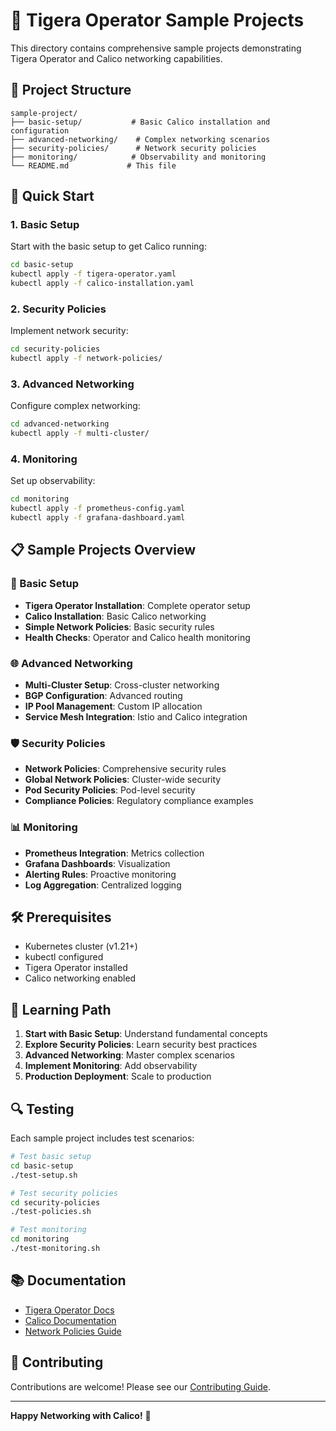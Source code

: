 # 🚀 Tigera Operator Sample Projects

This directory contains comprehensive sample projects demonstrating Tigera Operator and Calico networking capabilities.

## 📁 Project Structure

```
sample-project/
├── basic-setup/           # Basic Calico installation and configuration
├── advanced-networking/    # Complex networking scenarios
├── security-policies/      # Network security policies
├── monitoring/            # Observability and monitoring
└── README.md             # This file
```

## 🚀 Quick Start

### 1. Basic Setup
Start with the basic setup to get Calico running:

```bash
cd basic-setup
kubectl apply -f tigera-operator.yaml
kubectl apply -f calico-installation.yaml
```

### 2. Security Policies
Implement network security:

```bash
cd security-policies
kubectl apply -f network-policies/
```

### 3. Advanced Networking
Configure complex networking:

```bash
cd advanced-networking
kubectl apply -f multi-cluster/
```

### 4. Monitoring
Set up observability:

```bash
cd monitoring
kubectl apply -f prometheus-config.yaml
kubectl apply -f grafana-dashboard.yaml
```

## 📋 Sample Projects Overview

### 🔧 Basic Setup
- **Tigera Operator Installation**: Complete operator setup
- **Calico Installation**: Basic Calico networking
- **Simple Network Policies**: Basic security rules
- **Health Checks**: Operator and Calico health monitoring

### 🌐 Advanced Networking
- **Multi-Cluster Setup**: Cross-cluster networking
- **BGP Configuration**: Advanced routing
- **IP Pool Management**: Custom IP allocation
- **Service Mesh Integration**: Istio and Calico integration

### 🛡️ Security Policies
- **Network Policies**: Comprehensive security rules
- **Global Network Policies**: Cluster-wide security
- **Pod Security Policies**: Pod-level security
- **Compliance Policies**: Regulatory compliance examples

### 📊 Monitoring
- **Prometheus Integration**: Metrics collection
- **Grafana Dashboards**: Visualization
- **Alerting Rules**: Proactive monitoring
- **Log Aggregation**: Centralized logging

## 🛠️ Prerequisites

- Kubernetes cluster (v1.21+)
- kubectl configured
- Tigera Operator installed
- Calico networking enabled

## 📖 Learning Path

1. **Start with Basic Setup**: Understand fundamental concepts
2. **Explore Security Policies**: Learn security best practices
3. **Advanced Networking**: Master complex scenarios
4. **Implement Monitoring**: Add observability
5. **Production Deployment**: Scale to production

## 🔍 Testing

Each sample project includes test scenarios:

```bash
# Test basic setup
cd basic-setup
./test-setup.sh

# Test security policies
cd security-policies
./test-policies.sh

# Test monitoring
cd monitoring
./test-monitoring.sh
```

## 📚 Documentation

- [Tigera Operator Docs](https://docs.tigera.io/calico/latest/operations/install)
- [Calico Documentation](https://docs.tigera.io/calico/latest/about)
- [Network Policies Guide](https://docs.tigera.io/calico/latest/security/calico-network-policy)

## 🤝 Contributing

Contributions are welcome! Please see our [Contributing Guide](../../../CONTRIBUTING.md).

---

**Happy Networking with Calico!** 🐳
